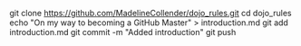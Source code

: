 git clone https://github.com/MadelineCollender/dojo_rules.git
cd dojo_rules
echo "On my way to becoming a GitHub Master" > introduction.md
git add introduction.md
git commit -m "Added introduction"
git push
